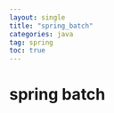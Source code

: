 ```yaml
---
layout: single
title: "spring_batch"
categories: java
tag: spring
toc: true
--- 
```


# spring batch

